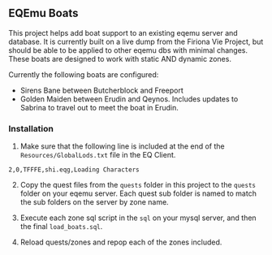 ## EQEmu Boats

This project helps add boat support to an existing eqemu server and database. It is currently built on a live dump from the Firiona Vie Project, but should be able to be applied to other eqemu dbs with minimal changes. These boats are designed to work with static AND dynamic zones.

Currently the following boats are configured:

- Sirens Bane between Butcherblock and Freeport
- Golden Maiden between Erudin and Qeynos. Includes updates to Sabrina to travel out to meet the boat in Erudin.

### Installation

1. Make sure that the following line is included at the end of the `Resources/GlobalLods.txt` file in the EQ Client.

```
2,0,TFFFE,shi.eqg,Loading Characters
```

2. Copy the quest files from the `quests` folder in this project to the `quests` folder on your eqemu server. Each quest sub folder is named to match the sub folders on the server by zone name.

3. Execute each zone sql script in the `sql` on your mysql server, and then the final `load_boats.sql`.

4. Reload quests/zones and repop each of the zones included.
